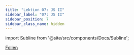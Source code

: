 ```yaml
---
title: "Lektion 07: JS II"
sidebar_label: "07: JS II"
sidebar_position: 7
sidebar_class_name: hidden
---
```


import Subline from '@site/src/components/Docs/Subline';

<Subline text="TODO! SUBLINE" />

[Folien](https://docs.google.com/presentation/d/1nYr8Eq0vkfwCLHqhGweGLxXr1c7Xq-fPF_vrB7ID06Q)
